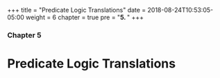 +++
title = "Predicate Logic Translations"
date = 2018-08-24T10:53:05-05:00
weight = 6
chapter = true
pre = "<b>5. </b>"
+++
### Chapter 5

# Predicate Logic Translations